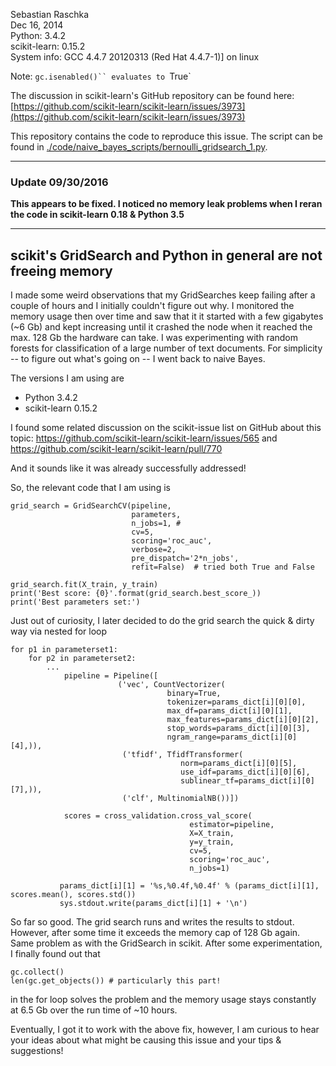 Sebastian Raschka  
Dec 16, 2014  
Python: 3.4.2   
scikit-learn: 0.15.2   
System info:  GCC 4.4.7 20120313 (Red Hat 4.4.7-1)] on linux

Note: `gc.isenabled()`` evaluates to `True`

The discussion in scikit-learn's GitHub repository can be found here:
[https://github.com/scikit-learn/scikit-learn/issues/3973](https://github.com/scikit-learn/scikit-learn/issues/3973)

This repository contains the code to reproduce this issue. The script can be found in [./code/naive_bayes_scripts/bernoulli_gridsearch_1.py](./code/naive_bayes_scripts/bernoulli_gridsearch_1.py).

---

### Update 09/30/2016

**This appears to be fixed. I noticed no memory leak problems when I reran the code
in scikit-learn 0.18 & Python 3.5**

---

## scikit's GridSearch and Python in general are not freeing memory


I made some weird observations that my GridSearches keep failing after a couple of hours and I initially couldn't figure out why. I monitored the memory usage then over time and saw that it it started with a few gigabytes (~6 Gb) and kept increasing until it crashed the node when it reached the max. 128 Gb the hardware can take.
I was experimenting with random forests for classification of a large number of text documents. For simplicity -- to figure out what's going on -- I went back to naive Bayes.

The versions I am using are

- Python 3.4.2
- scikit-learn 0.15.2

I found some related discussion on the scikit-issue list on GitHub about this topic: https://github.com/scikit-learn/scikit-learn/issues/565 and
https://github.com/scikit-learn/scikit-learn/pull/770

And it sounds like it was already successfully addressed!

So, the relevant code that I am using is

    grid_search = GridSearchCV(pipeline,
                               parameters,
                               n_jobs=1, #
                               cv=5,
                               scoring='roc_auc',
                               verbose=2,
                               pre_dispatch='2*n_jobs',
                               refit=False)  # tried both True and False

    grid_search.fit(X_train, y_train)  
    print('Best score: {0}'.format(grid_search.best_score_))  
    print('Best parameters set:')


Just out of curiosity, I later decided to do the grid search the quick & dirty way via nested for loop

    for p1 in parameterset1:
        for p2 in parameterset2:
            ...
                pipeline = Pipeline([
                            ('vec', CountVectorizer(
                                       binary=True,
                                       tokenizer=params_dict[i][0][0],
                                       max_df=params_dict[i][0][1],
                                       max_features=params_dict[i][0][2],
                                       stop_words=params_dict[i][0][3],
                                       ngram_range=params_dict[i][0][4],)),
                             ('tfidf', TfidfTransformer(
                                          norm=params_dict[i][0][5],
                                          use_idf=params_dict[i][0][6],
                                          sublinear_tf=params_dict[i][0][7],)),
                             ('clf', MultinomialNB())])

                scores = cross_validation.cross_val_score(
                                            estimator=pipeline,
                                            X=X_train,
                                            y=y_train,
                                            cv=5,
                                            scoring='roc_auc',
                                            n_jobs=1)

               params_dict[i][1] = '%s,%0.4f,%0.4f' % (params_dict[i][1], scores.mean(), scores.std())
               sys.stdout.write(params_dict[i][1] + '\n')

So far so good. The grid search runs and writes the results to stdout. However, after some time it exceeds the memory cap of 128 Gb again. Same problem as with the GridSearch in scikit. After some experimentation, I finally found out that

    gc.collect()
    len(gc.get_objects()) # particularly this part!

in the for loop solves the problem and the memory usage stays constantly at 6.5 Gb over the run time of ~10 hours.

Eventually, I got it to work with the above fix, however, I am curious to hear your ideas about what might be causing this issue and your tips & suggestions!
